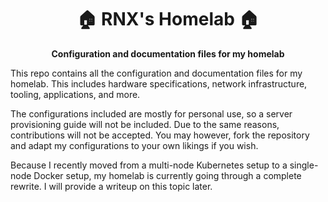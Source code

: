 <h1 align='center'>
  🏠 RNX's Homelab 🏠
</h1>

<p align='center'>
  <b>
    Configuration and documentation files for my homelab
  </b>
</p>

This repo contains all the configuration and documentation files for my homelab. This includes hardware specifications,
network infrastructure, tooling, applications, and more.

The configurations included are mostly for personal use, so a server provisioning guide will not be included. Due to the
same reasons, contributions will not be accepted. You may however, fork the repository and adapt my configurations to
your own likings if you wish.

Because I recently moved from a multi-node Kubernetes setup to a single-node Docker setup, my homelab is currently going
through a complete rewrite. I will provide a writeup on this topic later.
